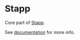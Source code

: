 # Stapp

Core part of [Stapp](https://github.com/TinkoffCreditSystems/stapp).

See [documentation](https://tinkoffcreditsystems.github.io/stapp/#stapp) for more info.
